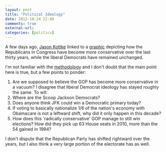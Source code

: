 ```yaml
---
layout: post
title: "Political Ideology"
date: 2012-10-24 22:49
comments: true
external-url: 
categories: [politics]
---
```


A few days ago, [Jason Kottke][1] linked to a [graphic][2] depicting how the Republicans in Congress have become more conservative over the last thirty years, while the liberal Democrats have remained unchanged. 

I'm not familiar with the [methodology][3] and I don't doubt that the main point here is true, but a few points to ponder:

1. Are we supposed to believe the GOP has become more conservative in a vacuum? I disagree that liberal Democrat ideology has stayed roughly the same. To wit:
2. Where are the Scoop Jackson Democrats?
3. Does anyone think JFK could win a Democratic primary today? 
4. If voting to basically nationalize 1/6 of the nation's economy with Obamacare is not a leftward shift, why did it only happen in this decade?
5. How does this 'radically conservative' GOP manage to still win elections? How did they pick up 63 House seats in 2010, more than the 54 gained in 1994? 

I don't dispute that the Republican Party has shifted rightward over the years, but I also think a very large portion of the electorate has as well. 


[1]: http://kottke.org/12/10/infographic-of-shifting-us-political-ideologies
[2]: http://blog.revolutionanalytics.com/2012/10/the-rapidly-increasing-ideology-of-the-us-republican-party.html
[3]: http://en.wikipedia.org/wiki/NOMINATE_(scaling_method)